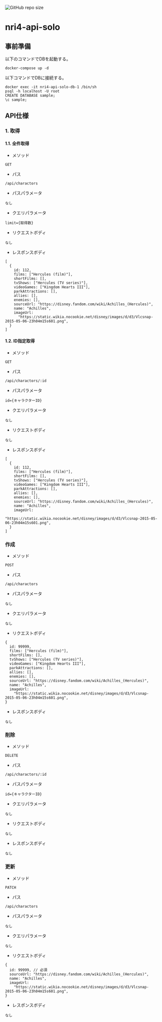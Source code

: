 ![GitHub repo size](https://img.shields.io/github/repo-size/mmr-dgc/nri4-api-solo)

# nri4-api-solo

## 事前準備

以下のコマンドでDBを起動する。

```
docker-compose up -d
```

以下コマンドでDBに接続する。

```
docker exec -it nri4-api-solo-db-1 /bin/sh
psql -h localhost -U root
CREATE DATABASE sample;
\c sample;
```

## API仕様

### 1. 取得

#### 1.1. 全件取得

- メソッド

```
GET
```

- パス

```
/api/charactors
```

- パスパラメータ

```
なし
```

- クエリパラメータ

```
limit={取得数}
```

- リクエストボディ

```
なし
```

- レスポンスボディ

```
[
  {
    id: 112,
    films: ["Hercules (film)"],
    shortFilms: [],
    tvShows: ["Hercules (TV series)"],
    videoGames: ["Kingdom Hearts III"],
    parkAttractions: [],
    allies: [],
    enemies: [],
    sourceUrl: "https://disney.fandom.com/wiki/Achilles_(Hercules)",
    name: "Achilles",
    imageUrl:
      "https://static.wikia.nocookie.net/disney/images/d/d3/Vlcsnap-2015-05-06-23h04m15s601.png",
  }
]
```

#### 1.2. ID指定取得

- メソッド

```
GET
```

- パス

```
/api/charactors/:id
```

- パスパラメータ

```
id={キャラクターID}
```

- クエリパラメータ

```
なし
```

- リクエストボディ

```
なし
```

- レスポンスボディ

```
[
  {
    id: 112,
    films: ["Hercules (film)"],
    shortFilms: [],
    tvShows: ["Hercules (TV series)"],
    videoGames: ["Kingdom Hearts III"],
    parkAttractions: [],
    allies: [],
    enemies: [],
    sourceUrl: "https://disney.fandom.com/wiki/Achilles_(Hercules)",
    name: "Achilles",
    imageUrl:
          "https://static.wikia.nocookie.net/disney/images/d/d3/Vlcsnap-2015-05-06-23h04m15s601.png",
  }
]
```

### 作成

- メソッド

```
POST
```

- パス

```
/api/charactors
```

- パスパラメータ

```
なし
```

- クエリパラメータ

```
なし
```

- リクエストボディ

```
{
  id: 99999,
  films: ["Hercules (film)"],
  shortFilms: [],
  tvShows: ["Hercules (TV series)"],
  videoGames: ["Kingdom Hearts III"],
  parkAttractions: [],
  allies: [],
  enemies: [],
  sourceUrl: "https://disney.fandom.com/wiki/Achilles_(Hercules)",
  name: "Achilles",
  imageUrl:
    "https://static.wikia.nocookie.net/disney/images/d/d3/Vlcsnap-2015-05-06-23h04m15s601.png",
}
```

- レスポンスボディ

```
なし
```

### 削除

- メソッド

```
DELETE
```

- パス

```
/api/charactors/:id
```

- パスパラメータ

```
id={キャラクターID}
```

- クエリパラメータ

```
なし
```

- リクエストボディ

```
なし
```

- レスポンスボディ

```
なし
```

### 更新

- メソッド

```
PATCH
```

- パス

```
/api/charactors
```

- パスパラメータ

```
なし
```

- クエリパラメータ

```
なし
```

- リクエストボディ

```
{
  id: 99999, // 必須
  sourceUrl: "https://disney.fandom.com/wiki/Achilles_(Hercules)",
  name: "Achilles",
  imageUrl:
    "https://static.wikia.nocookie.net/disney/images/d/d3/Vlcsnap-2015-05-06-23h04m15s601.png",
}
```

- レスポンスボディ

```
なし
```
